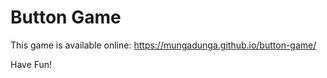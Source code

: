 # Button Game 

This game is available online: https://mungadunga.github.io/button-game/

Have Fun!
